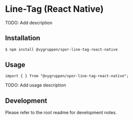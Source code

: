 # Line-Tag (React Native)

TODO: Add description

## Installation

```bash
$ npm install @vygruppen/spor-line-tag-react-native
```

## Usage

```tsx
import { } from "@vygruppen/spor-line-tag-react-native";
```
TODO: Add usage description

## Development

Please refer to the root readme for development notes.

